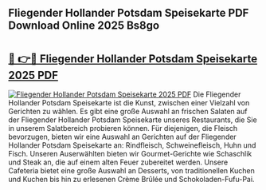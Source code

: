 ## Fliegender Hollander Potsdam Speisekarte PDF Download Online 2025 Bs8go

# <h2><a href="http://gc97eoo.nevu.top/?p=Fliegender+Hollander+Potsdam+Speisekarte">🔗 👉🔴 Fliegender Hollander Potsdam Speisekarte 2025 PDF</a></h2>

[![Fliegender Hollander Potsdam Speisekarte 2025 PDF](https://i.imgur.com/dBaPXMq.png)](http://gc97eoo.nevu.top/?p=Fliegender+Hollander+Potsdam+Speisekarte)
Die Fliegender Hollander Potsdam Speisekarte ist die Kunst, zwischen einer Vielzahl von Gerichten zu wählen. Es gibt eine große Auswahl an frischen Salaten auf der Fliegender Hollander Potsdam Speisekarte unseres Restaurants, die Sie in unserem Salatbereich probieren können. Für diejenigen, die Fleisch bevorzugen, bieten wir eine Auswahl an Gerichten auf der Fliegender Hollander Potsdam Speisekarte an: Rindfleisch, Schweinefleisch, Huhn und Fisch. Unseren Auserwählten bieten wir Gourmet-Gerichte wie Schaschlik und Steak an, die auf einem alten Feuer zubereitet werden. Unsere Cafeteria bietet eine große Auswahl an Desserts, von traditionellen Kuchen und Kuchen bis hin zu erlesenen Crème Brûlée und Schokoladen-Fufu-Pai.
